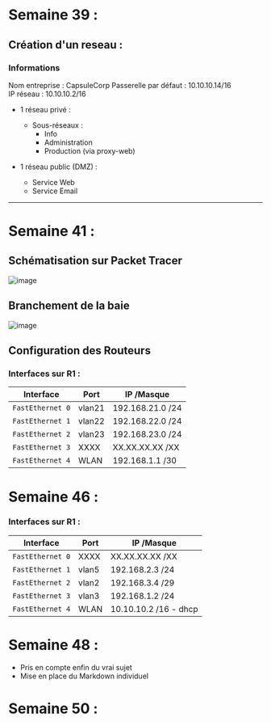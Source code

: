 # Semaine 39 :
## Création d'un reseau : 

### Informations
Nom entreprise : CapsuleCorp 
Passerelle par défaut : 10.10.10.14/16  
IP réseau : 10.10.10.2/16  

- 1 réseau privé : 
    - Sous-réseaux : 
        - Info   
        - Administration  
        - Production (via proxy-web)

- 1 réseau public (DMZ) : 
    - Service Web  
    - Service Email

---

# Semaine 41 :

## Schématisation sur Packet Tracer
![image](https://cdn.discordapp.com/attachments/687337171434078244/1178678328044044339/image.png?ex=657704bc&is=65648fbc&hm=75a0d57f8412725760a9d1948603a5759c29e7857e123ed9c527892769dfbae5&)

## Branchement de la baie

![image](https://cdn.discordapp.com/attachments/687337171434078244/1178677424200896643/IMG_9037.JPG?ex=657703e4&is=65648ee4&hm=8fdcdd67f11a13817b9dcee4999895df78ce9aac2ba4ba1926abb35609cffabf&)

## Configuration des Routeurs

### Interfaces sur R1 :
| **Interface**  | **Port**  | **IP /Masque** |
|----------------|-------------|----------------|
| `FastEthernet 0`   | vlan21 | 192.168.21.0 /24   |
| `FastEthernet 1`   | vlan22 | 192.168.22.0 /24   |
| `FastEthernet 2`   | vlan23 | 192.168.23.0 /24   |
| `FastEthernet 3`   | XXXX | XX.XX.XX.XX /XX   |
| `FastEthernet 4`   | WLAN | 192.168.1.1    /30   |



# Semaine 46 :

### Interfaces sur R1 :
| **Interface**  | **Port**  | **IP /Masque** |
|----------------|-------------|----------------|
| `FastEthernet 0`   | XXXX  | XX.XX.XX.XX /XX   |
| `FastEthernet 1`   | vlan5 | 192.168.2.3 /24   |
| `FastEthernet 2`   | vlan2 | 192.168.3.4 /29   |
| `FastEthernet 3`   | vlan3 | 192.168.1.2 /24   |
| `FastEthernet 4`   | WLAN | 10.10.10.2 /16 - dhcp   |

# Semaine 48 :

- Pris en compte enfin du vrai sujet
- Mise en place du Markdown individuel


# Semaine 50 :





